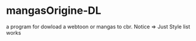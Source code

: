 # mangasOrigine-DL
a program for dowload a webtoon or mangas to cbr. Notice => Just Style list works
